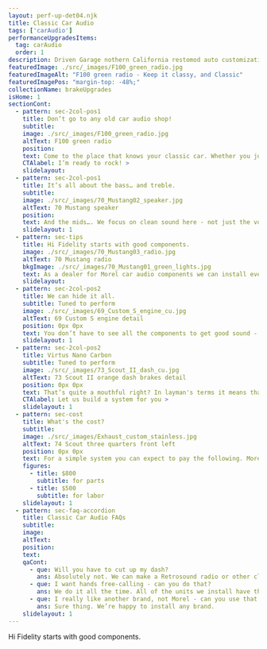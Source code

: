 ```yaml
---
layout: perf-up-det04.njk
title: Classic Car Audio
tags: ['carAudio']
performanceUpgradesItems:
  tag: carAudio
  order: 1
description: Driven Garage nothern California restomod auto customization and repair shop
featuredImage: ./src/_images/F100_green_radio.jpg
featuredImageAlt: "F100 green radio - Keep it classy, and Classic"
featuredImagePos: "margin-top: -48%;"
collectionName: brakeUpgrades
isHome: 1
sectionCont:
  - pattern: sec-2col-pos1
    title: Don’t go to any old car audio shop!
    subtitle: 
    image: ./src/_images/F100_green_radio.jpg
    altText: F100 green radio
    position: 
    text: Come to the place that knows your classic car. Whether you just want to listen to the game at a car show, use your phone hands free - or let the whole neighborhood know who’s got all the bass, we’ve got you covered.
    CTAlabel: I’m ready to rock! >
    slidelayout:
  - pattern: sec-2col-pos1
    title: It’s all about the bass… and treble.
    subtitle: 
    image: ./src/_images/70_Mustang02_speaker.jpg
    altText: 70 Mustang speaker
    position: 
    text: And the mids…. We focus on clean sound here - not just the volume. We sell high quality components that bring out every detail in your favorite music - and can tune the system to suit your preferred listening style.
    slidelayout: 1
  - pattern: sec-tips
    title: Hi Fidelity starts with good components.
    image: ./src/_images/70_Mustang03_radio.jpg
    altText: 70 Mustang radio
    bkgImage: ./src/_images/70_Mustang01_green_lights.jpg
    text: As a dealer for Morel car audio components we can install everything from a basic system to a ultra high end competition winning audiophile level system. Ordering direct from Morel gives us access to all of their components - as well as technical staff so when it comes to speakers, amplifiers, sound deadening materials they are our go to guys and gals.
    slidelayout:
  - pattern: sec-2col-pos2
    title: We can hide it all.
    subtitle: Tuned to perform
    image: ./src/_images/69_Custom_S_engine_cu.jpg
    altText: 69 Custom S engine detail
    position: 0px 0px
    text: You don’t have to see all the components to get good sound - we’re experts at hiding stuff to keep your install clean and tidy - and not take away from the rest of your build.
    slidelayout: 1
  - pattern: sec-2col-pos2
    title: Virtus Nano Carbon
    subtitle: Tuned to perform
    image: ./src/_images/73_Scout_II_dash_cu.jpg
    altText: 73 Scout II orange dash brakes detail
    position: 0px 0px
    text: That’s quite a mouthful right? In layman's terms it means that these speakers a so thin, that we don’t have to hack holes in your car to install them - and they sound F’n amazing! No more scraping the speaker with the parking brake pedal. No holes in the lower cowls. Heck, in some cases we can surface mount them because they are so thin.
    CTAlabel: Let us build a system for you > 
    slidelayout: 1
  - pattern: sec-cost
    title: What's the cost?
    subtitle: 
    image: ./src/_images/Exhaust_custom_stainless.jpg
    altText: 74 Scout three quarters front left
    position: 0px 0px
    text: For a simple system you can expect to pay the following. More complex systems can cost many thousands in parts and labor. Let's work on your perfect setup.
    figures:
      - title: $800
        subtitle: for parts
      - title: $500
        subtitle: for labor
    slidelayout: 1
  - pattern: sec-faq-accordion
    title: Classic Car Audio FAQs
    subtitle: 
    image: 
    altText: 
    position: 
    text: 
    qaCont:
      - que: Will you have to cut up my dash?
        ans: Absolutely not. We can make a Retrosound radio or other classic car radio work in most any car and look like it belongs.
      - que: I want hands free-calling - can you do that?
        ans: We do it all the time. All of the units we install have these features.
      - que: I really like another brand, not Morel - can you use that instead?
        ans: Sure thing. We’re happy to install any brand.
    slidelayout: 1
---
```


Hi Fidelity starts with good components.